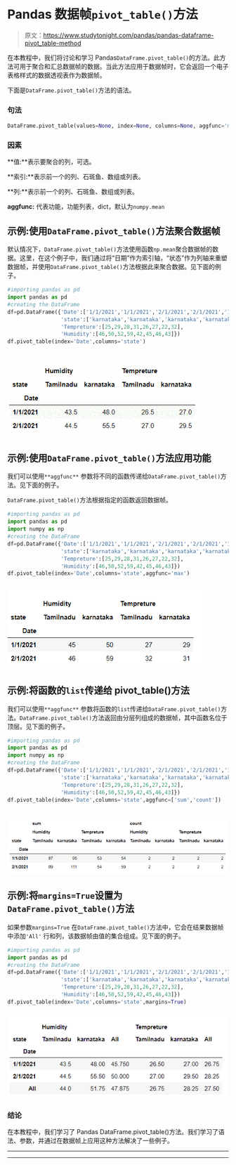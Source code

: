# Pandas 数据帧`pivot_table()`方法

> 原文：<https://www.studytonight.com/pandas/pandas-dataframe-pivot_table-method>

在本教程中，我们将讨论和学习 Pandas`DataFrame.pivot_table()`的方法。此方法可用于聚合和汇总数据帧的数据。当此方法应用于数据帧时，它会返回一个电子表格样式的数据透视表作为数据帧。

下面是`DataFrame.pivot_table()`方法的语法。

### 句法

```py
DataFrame.pivot_table(values=None, index=None, columns=None, aggfunc='mean', fill_value=None, margins=False, dropna=True, margins_name='All', observed=False)
```

### 因素

**值:**表示要聚合的列，可选。

**索引:**表示前一个的列、石斑鱼、数组或列表。

**列:**表示前一个的列、石斑鱼、数组或列表。

**aggfunc:** 代表功能，功能列表，dict，默认为`numpy.mean`

## 示例:使用`DataFrame.pivot_table()`方法聚合数据帧

默认情况下，`DataFrame.pivot_table()`方法使用函数`np.mean`聚合数据帧的数据。这里，在这个例子中，我们通过将“日期”作为索引轴，“状态”作为列轴来重塑数据帧，并使用`DataFrame.pivot_table()`方法根据此来聚合数据。见下面的例子。

```py
#importing pandas as pd
import pandas as pd
#creating the DataFrame
df=pd.DataFrame({'Date':['1/1/2021','1/1/2021','2/1/2021','2/1/2021','1/1/2021','1/1/2021','2/1/2021','2/1/2021'],
                 'state':['karnataka','karnataka','karnataka','karnataka','Tamilnadu','Tamilnadu','Tamilnadu','Tamilnadu'],
                 'Tempreture':[25,29,28,31,26,27,22,32],
                 'Humidity':[46,50,52,59,42,45,46,43]})
df.pivot_table(index='Date',columns='state')
```

## ![](img/1f328f81c3108ceaacc0d6d8b6873522.png)

## 示例:使用`DataFrame.pivot_table()`方法应用功能

我们可以使用`**aggfunc**` 参数将不同的函数传递给`DataFrame.pivot_table()`方法。见下面的例子。

`DataFrame.pivot_table()`方法根据指定的函数返回数据帧。

```py
#importing pandas as pd
import pandas as pd
import numpy as np
#creating the DataFrame
df=pd.DataFrame({'Date':['1/1/2021','1/1/2021','2/1/2021','2/1/2021','1/1/2021','1/1/2021','2/1/2021','2/1/2021'],
                 'state':['karnataka','karnataka','karnataka','karnataka','Tamilnadu','Tamilnadu','Tamilnadu','Tamilnadu'],
                 'Tempreture':[25,29,28,31,26,27,22,32],
                 'Humidity':[46,50,52,59,42,45,46,43]})
df.pivot_table(index='Date',columns='state',aggfunc='max')
```

## ![](img/711e4141121559a000df91bcda55a2be.png)

## 示例:将函数的`list`传递给 pivot_table()方法

我们可以使用`**aggfunc**` 参数将函数的`list`传递给`DataFrame.pivot_table()`方法。`DataFrame.pivot_table()`方法返回由分层列组成的数据帧，其中函数名位于顶层。见下面的例子。

```py
#importing pandas as pd
import pandas as pd
import numpy as np
#creating the DataFrame
df=pd.DataFrame({'Date':['1/1/2021','1/1/2021','2/1/2021','2/1/2021','1/1/2021','1/1/2021','2/1/2021','2/1/2021'],
                 'state':['karnataka','karnataka','karnataka','karnataka','Tamilnadu','Tamilnadu','Tamilnadu','Tamilnadu'],
                 'Tempreture':[25,29,28,31,26,27,22,32],
                 'Humidity':[46,50,52,59,42,45,46,43]})
df.pivot_table(index='Date',columns='state',aggfunc=['sum','count'])
```

## ![](img/bfefd09cb1fae4d9b7b4cd6abeaf6bcc.png)

## 示例:将`margins=True`设置为`DataFrame.pivot_table()`方法

如果参数`margins=True` 在`DataFrame.pivot_table()`方法中，它会在结果数据帧中添加`'All'` 行和列，该数据帧由值的集合组成。见下面的例子。

```py
#importing pandas as pd
import pandas as pd
#creating the DataFrame
df=pd.DataFrame({'Date':['1/1/2021','1/1/2021','2/1/2021','2/1/2021','1/1/2021','1/1/2021','2/1/2021','2/1/2021'],
                 'state':['karnataka','karnataka','karnataka','karnataka','Tamilnadu','Tamilnadu','Tamilnadu','Tamilnadu'],
                 'Tempreture':[25,29,28,31,26,27,22,32],
                 'Humidity':[46,50,52,59,42,45,46,43]})
df.pivot_table(index='Date',columns='state',margins=True)
```

### **![](img/5864020eb7d7211af981565dfed7e1a7.png)**

### 结论

在本教程中，我们学习了 Pandas DataFrame.pivot_table()方法。我们学习了语法、参数，并通过在数据帧上应用这种方法解决了一些例子。

* * *

* * *